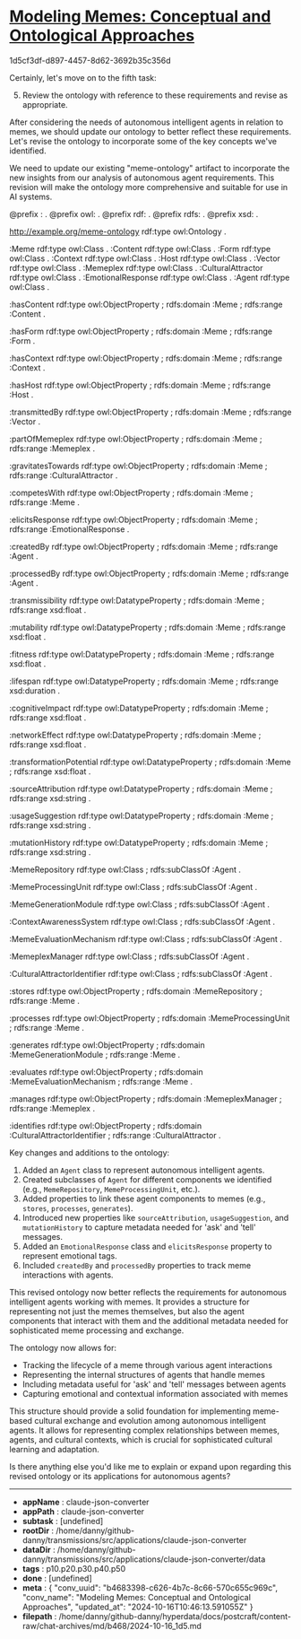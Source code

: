 # [Modeling Memes: Conceptual and Ontological Approaches](https://claude.ai/chat/b4683398-c626-4b7c-8c66-570c655c969c)

1d5cf3df-d897-4457-8d62-3692b35c356d

 Certainly, let's move on to the fifth task:

5. Review the ontology with reference to these requirements and revise as appropriate.

After considering the needs of autonomous intelligent agents in relation to memes, we should update our ontology to better reflect these requirements. Let's revise the ontology to incorporate some of the key concepts we've identified.

<antThinking>We need to update our existing "meme-ontology" artifact to incorporate the new insights from our analysis of autonomous agent requirements. This revision will make the ontology more comprehensive and suitable for use in AI systems.</antThinking>

<antArtifact identifier="meme-ontology" type="application/vnd.ant.code" language="turtle" title="Revised Meme Ontology in OWL (Turtle Syntax)">
@prefix : <http://example.org/meme-ontology#> .
@prefix owl: <http://www.w3.org/2002/07/owl#> .
@prefix rdf: <http://www.w3.org/1999/02/22-rdf-syntax-ns#> .
@prefix rdfs: <http://www.w3.org/2000/01/rdf-schema#> .
@prefix xsd: <http://www.w3.org/2001/XMLSchema#> .

<http://example.org/meme-ontology> rdf:type owl:Ontology .

:Meme rdf:type owl:Class .
:Content rdf:type owl:Class .
:Form rdf:type owl:Class .
:Context rdf:type owl:Class .
:Host rdf:type owl:Class .
:Vector rdf:type owl:Class .
:Memeplex rdf:type owl:Class .
:CulturalAttractor rdf:type owl:Class .
:EmotionalResponse rdf:type owl:Class .
:Agent rdf:type owl:Class .

:hasContent rdf:type owl:ObjectProperty ;
    rdfs:domain :Meme ;
    rdfs:range :Content .

:hasForm rdf:type owl:ObjectProperty ;
    rdfs:domain :Meme ;
    rdfs:range :Form .

:hasContext rdf:type owl:ObjectProperty ;
    rdfs:domain :Meme ;
    rdfs:range :Context .

:hasHost rdf:type owl:ObjectProperty ;
    rdfs:domain :Meme ;
    rdfs:range :Host .

:transmittedBy rdf:type owl:ObjectProperty ;
    rdfs:domain :Meme ;
    rdfs:range :Vector .

:partOfMemeplex rdf:type owl:ObjectProperty ;
    rdfs:domain :Meme ;
    rdfs:range :Memeplex .

:gravitatesTowards rdf:type owl:ObjectProperty ;
    rdfs:domain :Meme ;
    rdfs:range :CulturalAttractor .

:competesWith rdf:type owl:ObjectProperty ;
    rdfs:domain :Meme ;
    rdfs:range :Meme .

:elicitsResponse rdf:type owl:ObjectProperty ;
    rdfs:domain :Meme ;
    rdfs:range :EmotionalResponse .

:createdBy rdf:type owl:ObjectProperty ;
    rdfs:domain :Meme ;
    rdfs:range :Agent .

:processedBy rdf:type owl:ObjectProperty ;
    rdfs:domain :Meme ;
    rdfs:range :Agent .

:transmissibility rdf:type owl:DatatypeProperty ;
    rdfs:domain :Meme ;
    rdfs:range xsd:float .

:mutability rdf:type owl:DatatypeProperty ;
    rdfs:domain :Meme ;
    rdfs:range xsd:float .

:fitness rdf:type owl:DatatypeProperty ;
    rdfs:domain :Meme ;
    rdfs:range xsd:float .

:lifespan rdf:type owl:DatatypeProperty ;
    rdfs:domain :Meme ;
    rdfs:range xsd:duration .

:cognitiveImpact rdf:type owl:DatatypeProperty ;
    rdfs:domain :Meme ;
    rdfs:range xsd:float .

:networkEffect rdf:type owl:DatatypeProperty ;
    rdfs:domain :Meme ;
    rdfs:range xsd:float .

:transformationPotential rdf:type owl:DatatypeProperty ;
    rdfs:domain :Meme ;
    rdfs:range xsd:float .

:sourceAttribution rdf:type owl:DatatypeProperty ;
    rdfs:domain :Meme ;
    rdfs:range xsd:string .

:usageSuggestion rdf:type owl:DatatypeProperty ;
    rdfs:domain :Meme ;
    rdfs:range xsd:string .

:mutationHistory rdf:type owl:DatatypeProperty ;
    rdfs:domain :Meme ;
    rdfs:range xsd:string .

:MemeRepository rdf:type owl:Class ;
    rdfs:subClassOf :Agent .

:MemeProcessingUnit rdf:type owl:Class ;
    rdfs:subClassOf :Agent .

:MemeGenerationModule rdf:type owl:Class ;
    rdfs:subClassOf :Agent .

:ContextAwarenessSystem rdf:type owl:Class ;
    rdfs:subClassOf :Agent .

:MemeEvaluationMechanism rdf:type owl:Class ;
    rdfs:subClassOf :Agent .

:MemeplexManager rdf:type owl:Class ;
    rdfs:subClassOf :Agent .

:CulturalAttractorIdentifier rdf:type owl:Class ;
    rdfs:subClassOf :Agent .

:stores rdf:type owl:ObjectProperty ;
    rdfs:domain :MemeRepository ;
    rdfs:range :Meme .

:processes rdf:type owl:ObjectProperty ;
    rdfs:domain :MemeProcessingUnit ;
    rdfs:range :Meme .

:generates rdf:type owl:ObjectProperty ;
    rdfs:domain :MemeGenerationModule ;
    rdfs:range :Meme .

:evaluates rdf:type owl:ObjectProperty ;
    rdfs:domain :MemeEvaluationMechanism ;
    rdfs:range :Meme .

:manages rdf:type owl:ObjectProperty ;
    rdfs:domain :MemeplexManager ;
    rdfs:range :Memeplex .

:identifies rdf:type owl:ObjectProperty ;
    rdfs:domain :CulturalAttractorIdentifier ;
    rdfs:range :CulturalAttractor .
</antArtifact>

Key changes and additions to the ontology:

1. Added an `Agent` class to represent autonomous intelligent agents.
2. Created subclasses of `Agent` for different components we identified (e.g., `MemeRepository`, `MemeProcessingUnit`, etc.).
3. Added properties to link these agent components to memes (e.g., `stores`, `processes`, `generates`).
4. Introduced new properties like `sourceAttribution`, `usageSuggestion`, and `mutationHistory` to capture metadata needed for 'ask' and 'tell' messages.
5. Added an `EmotionalResponse` class and `elicitsResponse` property to represent emotional tags.
6. Included `createdBy` and `processedBy` properties to track meme interactions with agents.

This revised ontology now better reflects the requirements for autonomous intelligent agents working with memes. It provides a structure for representing not just the memes themselves, but also the agent components that interact with them and the additional metadata needed for sophisticated meme processing and exchange.

The ontology now allows for:
- Tracking the lifecycle of a meme through various agent interactions
- Representing the internal structures of agents that handle memes
- Including metadata useful for 'ask' and 'tell' messages between agents
- Capturing emotional and contextual information associated with memes

This structure should provide a solid foundation for implementing meme-based cultural exchange and evolution among autonomous intelligent agents. It allows for representing complex relationships between memes, agents, and cultural contexts, which is crucial for sophisticated cultural learning and adaptation.

Is there anything else you'd like me to explain or expand upon regarding this revised ontology or its applications for autonomous agents?

---

* **appName** : claude-json-converter
* **appPath** : claude-json-converter
* **subtask** : [undefined]
* **rootDir** : /home/danny/github-danny/transmissions/src/applications/claude-json-converter
* **dataDir** : /home/danny/github-danny/transmissions/src/applications/claude-json-converter/data
* **tags** : p10.p20.p30.p40.p50
* **done** : [undefined]
* **meta** : {
  "conv_uuid": "b4683398-c626-4b7c-8c66-570c655c969c",
  "conv_name": "Modeling Memes: Conceptual and Ontological Approaches",
  "updated_at": "2024-10-16T10:46:13.591055Z"
}
* **filepath** : /home/danny/github-danny/hyperdata/docs/postcraft/content-raw/chat-archives/md/b468/2024-10-16_1d5.md